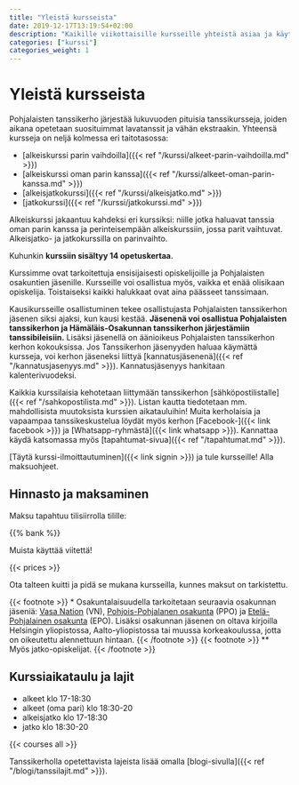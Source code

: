 ```yaml
---
title: "Yleistä kursseista"
date: 2019-12-17T13:19:54+02:00
description: "Kaikille viikottaisille kursseille yhteistä asiaa ja käytäntöjä."
categories: ["kurssi"]
categories_weight: 1
---
```

# Yleistä kursseista
Pohjalaisten tanssikerho järjestää lukuvuoden pituisia tanssikursseja, joiden aikana opetetaan suosituimmat lavatanssit ja vähän ekstraakin. Yhteensä kursseja on neljä kolmessa eri taitotasossa:

  - [alkeiskurssi parin vaihdoilla]({{< ref "/kurssi/alkeet-parin-vaihdoilla.md" >}})
  - [alkeiskurssi oman parin kanssa]({{< ref "/kurssi/alkeet-oman-parin-kanssa.md" >}})
  - [alkeisjatkokurssi]({{< ref "/kurssi/alkeisjatko.md" >}})
  - [jatkokurssi]({{< ref "/kurssi/jatkokurssi.md" >}})

Alkeiskurssi jakaantuu kahdeksi eri kurssiksi: niille jotka haluavat tanssia oman parin kanssa ja perinteisempään alkeiskurssiin, jossa parit vaihtuvat. Alkeisjatko- ja jatkokurssilla on parinvaihto.

Kuhunkin **kurssiin sisältyy 14 opetuskertaa**.

Kurssimme ovat tarkoitettuja ensisijaisesti opiskelijoille ja Pohjalaisten osakuntien jäsenille. Kursseille voi osallistua myös, vaikka et enää olisikaan opiskelija. Toistaiseksi kaikki halukkaat ovat aina päässeet tanssimaan.

Kausikursseille osallistuminen tekee osallistujasta Pohjalaisten tanssikerhon jäsenen siksi ajaksi, kun kausi kestää. **Jäsenenä voi osallistua Pohjalaisten tanssikerhon ja Hämäläis-Osakunnan tanssikerhon järjestämiin tanssibileisiin.** Lisäksi jäsenellä on äänioikeus Pohjalaisten tanssikerhon kerhon kokouksissa. Jos Tanssikerhon jäsenyyden haluaa käymättä kursseja, voi kerhon jäseneksi liittyä [kannatusjäsenenä]({{< ref "/kannatusjasenyys.md" >}}). Kannatusjäsenyys hankitaan kalenterivuodeksi.

Kaikkia kurssilaisia kehotetaan liittymään tanssikerhon [sähköpostilistalle]({{< ref "/sahkopostilista.md" >}}). Listan kautta tiedotetaan mm. mahdollisista muutoksista kurssien aikatauluihin! Muita kerholaisia ja vapaampaa tanssikeskustelua löydät myös kerhon [Facebook-]({{< link facebook >}}) ja [Whatsapp-ryhmästä]({{< link whatsapp >}}). Kannattaa käydä katsomassa myös [tapahtumat-sivua]({{< ref "/tapahtumat.md" >}}).

[Täytä kurssi-ilmoittautuminen]({{< link signin >}}) ja tule kursseille! Alla maksuohjeet.

## Hinnasto ja maksaminen
Maksu tapahtuu tilisiirrolla tilille:

{{% bank %}}

Muista käyttää viitettä!

{{< prices >}}

Ota talteen kuitti ja pidä se mukana kursseilla, kunnes maksut on tarkistettu.

{{< footnote >}}
\* Osakuntalaisuudella tarkoitetaan seuraavia osakunnan jäseniä: [Vasa Nation](http://vasa.nation.fi) (VN), [Pohjois-Pohjalanen osakunta](http://pohjoispohjalaiset.fi) (PPO) ja [Etelä-Pohjalainen osakunta](http://epo.osakunta.fi) (EPO). Lisäksi osakunnan jäsenen on oltava kirjoilla Helsingin yliopistossa, Aalto-yliopistossa tai muussa korkeakoulussa, jotta on oikeutettu alennettuun hintaan.
{{< /footnote >}}
{{< footnote >}}
\*\* Myös jatko-opiskelijat.
{{< /footnote >}}

## Kurssiaikataulu ja lajit

  - alkeet klo 17-18:30
  - alkeet (oma pari) klo 18:30-20
  - alkeisjatko klo 17-18:30
  - jatko klo 18:30-20

{{< courses all >}}

Tanssikerholla opetettavista lajeista lisää omalla [blogi-sivulla]({{< ref "/blogi/tanssilajit.md" >}}).
